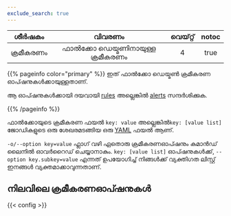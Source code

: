 ```yaml
---
exclude_search: true
---
```

|  ശീർഷകം  |           വിവരണം            | വെയ്റ്റ് | notoc |
| :------: | :-------------------------: | :---: | :---: |
| ക്രമീകരണം | ഫാൽക്കോ ഡെയ്മണിനായുള്ള ക്രമീകരണം |   4   | true  |

{{% pageinfo color="primary" %}} ഇത് ഫാൽക്കോ ഡെയ്മൺ ക്രമീകരണ ഓപ്ഷനുകൾക്കായുള്ളതാണ്.

ആ ഓപ്ഷനുകൾക്കായി ദയവായി  [rules](https://github.com/falcosecurity/falco-website/blob/master/content/en/docs/rules) അല്ലെങ്കിൽ [alerts](https://github.com/falcosecurity/falco-website/blob/master/content/en/docs/alerts) സന്ദർശിക്കുക.

{{% /pageinfo %}}

ഫാൽക്കോയുടെ ക്രമീകരണ ഫയൽ   `key: value` അല്ലെങ്കിൽ`key: [value list]` ജോഡികളുടെ ഒരു ശേഖരമടങ്ങിയ ഒരു [YAML](http://www.yaml.org/start.html) ഫയൽ ആണ്.

 `-o/--option key=value` ഫ്ലാഗ് വഴി ഏതൊരു ക്രമീകരണഓപ്ഷനും കമാൻഡ് ലൈനിൽ ഓവർറൈഡ് ചെയ്യാനാകും.  `key: [value list]` ഓപ്ഷനുകൾക്ക്,  `--option key.subkey=value` എന്നത് ഉപയോഗിച്ച് നിങ്ങൾക്ക് വ്യക്തിഗത ലിസ്റ്റ് ഇനങ്ങൾ വ്യക്തമാക്കാവുന്നതാണ്.

## നിലവിലെ ക്രമീകരണഓപ്ഷനുകൾ

{{< config >}}